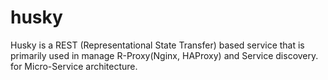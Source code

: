 # husky
Husky is a REST (Representational State Transfer) based service that is primarily used in manage R-Proxy(Nginx, HAProxy) and Service discovery. for Micro-Service architecture.
